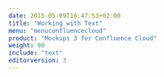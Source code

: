 ```yaml
---
date: 2015-05-09T16:47:53+02:00
title: "Working with Text"
menu: "menuconfluencecloud"
product: "Mockups 3 for Confluence Cloud"
weight: 90
include: "text"
editorversion: 3
---
```


